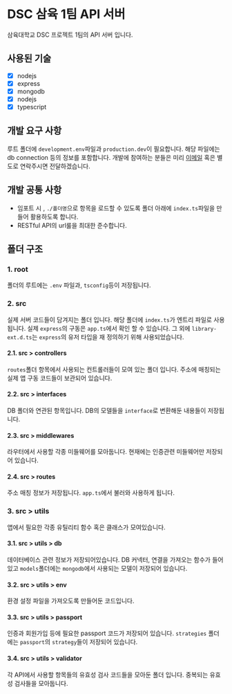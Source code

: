 # DSC 삼육 1팀 API 서버

삼육대학교 DSC 프로젝트 1팀의 API 서버 입니다.

## 사용된 기술

-   [x] nodejs
-   [x] express
-   [x] mongodb
-   [x] nodejs
-   [x] typescript

## 개발 요구 사항

루트 폴더에 `development.env`파일과 `production.dev`이 필요합니다. 해당 파일에는 db connection 등의 정보를 포함합니다.
개발에 참여하는 분들은 미리 [이메일](mailto:dev.yoogomja@gmail.com) 혹은 별도로 연락주시면 전달하겠습니다.

## 개발 공통 사항

-   임포트 시 , `./폴더명`으로 항목을 로드할 수 있도록 폴더 아래에 `index.ts`파일을 만들어 활용하도록 합니다.
-   RESTful API의 url룰을 최대한 준수합니다.

## 폴더 구조

### 1. root

폴더의 루트에는 `.env` 파일과, `tsconfig`등이 저장됩니다.

### 2. src

실제 서버 코드들이 담겨지는 폴더 입니다. 해당 폴더에 `index.ts`가 엔트리 파일로 사용됩니다. 실제 `express`의 구동은 `app.ts`에서 확인 할 수 있습니다.
그 외에 `library-ext.d.ts`는 `express`의 유저 타입을 재 정의하기 위해 사용되었습니다.

#### 2.1. src > controllers

`routes`폴더 항목에서 사용되는 컨트롤러들이 모여 있는 폴더 입니다. 주소에 매칭되는 실제 앱 구동 코드들이 보관되어 있습니다.

#### 2.2. src > interfaces

DB 폴더와 연관된 항목입니다. DB의 모델들을 `interface`로 변환해둔 내용들이 저장됩니다.

#### 2.3. src > middlewares

라우터에서 사용할 각종 미들웨어를 모아둡니다. 현재에는 인증관련 미들웨어만 저장되어 있습니다.

#### 2.4. src > routes

주소 매칭 정보가 저장됩니다. `app.ts`에서 불러와 사용하게 됩니다.

### 3. src > utils

앱에서 필요한 각종 유틸리티 함수 혹은 클래스가 모여있습니다.

#### 3.1. src > utils > db

데이터베이스 관련 정보가 저장되어있습니다. DB 커넥터, 연결을 가져오는 함수가 들어있고 `models`폴더에는 `mongodb`에서 사용되는 모델이 저장되어 있습니다.

#### 3.2. src > utils > env

환경 설정 파일을 가져오도록 만들어둔 코드입니다.

#### 3.3. src > utils > passport

인증과 회원가입 등에 필요한 passport 코드가 저장되어 있습니다. `strategies` 폴더에는 `passport`의 `strategy`들이 저장되어 있습니다.

#### 3.4. src > utils > validator

각 API에서 사용할 항목들의 유효성 검사 코드들을 모아둔 폴더 입니다. 중복되는 유효성 검사들을 모아둡니다.
